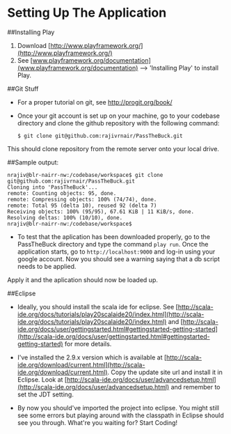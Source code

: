 Setting Up The Application
============================

##Installing Play

1. Download [http://www.playframework.org/](http://www.playframework.org/)
2. See [www.playframework.org/documentation](www.playframework.org/documentation) --> 'Installing Play' to install Play.

##Git Stuff

-  For a proper tutorial on git, see http://progit.org/book/
- Once your git account is set up on your machine, go to your codebase directory and clone the github repository with the following command:

  `$ git clone git@github.com:rajivrnair/PassTheBuck.git`

This should clone repository from the remote server onto your local drive. 

##Sample output:

    nrajiv@blr-nairr-nw:/codebase/workspace$ git clone git@github.com:rajivrnair/PassTheBuck.git
    Cloning into 'PassTheBuck'...
    remote: Counting objects: 95, done.
    remote: Compressing objects: 100% (74/74), done.
    remote: Total 95 (delta 10), reused 92 (delta 7)
    Receiving objects: 100% (95/95), 67.61 KiB | 11 KiB/s, done.
    Resolving deltas: 100% (10/10), done.
    nrajiv@blr-nairr-nw:/codebase/workspace$

- To test that the aplication has been downloaded properly, go to the PassTheBuck directory and type the command `play run`.
Once the application starts, go to `http://localhost:9000` and log-in using your google account. Now
you should see a warning saying that a db script needs to be applied.

Apply it and the aplication should now be loaded up.


##Eclipse

- Ideally, you should install the scala ide for eclipse. See [http://scala-ide.org/docs/tutorials/play20scalaide20/index.html](http://scala-ide.org/docs/tutorials/play20scalaide20/index.html) and [http://scala-ide.org/docs/user/gettingstarted.html#gettingstarted-getting-started](http://scala-ide.org/docs/user/gettingstarted.html#gettingstarted-getting-started) for more details. 

- I've installed the 2.9.x version which is available at [http://scala-ide.org/download/current.html](http://scala-ide.org/download/current.html). Copy the update site url and install it in Eclipse. Look at [http://scala-ide.org/docs/user/advancedsetup.html](http://scala-ide.org/docs/user/advancedsetup.html) and remember to set the JDT setting.

-  By now you should've imported the project into eclipse. You might still see some errors but playing around with the classpath in Eclipse should see you through. What're you waiting for? Start Coding!

